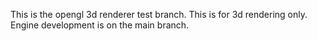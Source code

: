 This is the opengl 3d renderer test branch. This is for 3d rendering only. Engine development is on the main branch. 